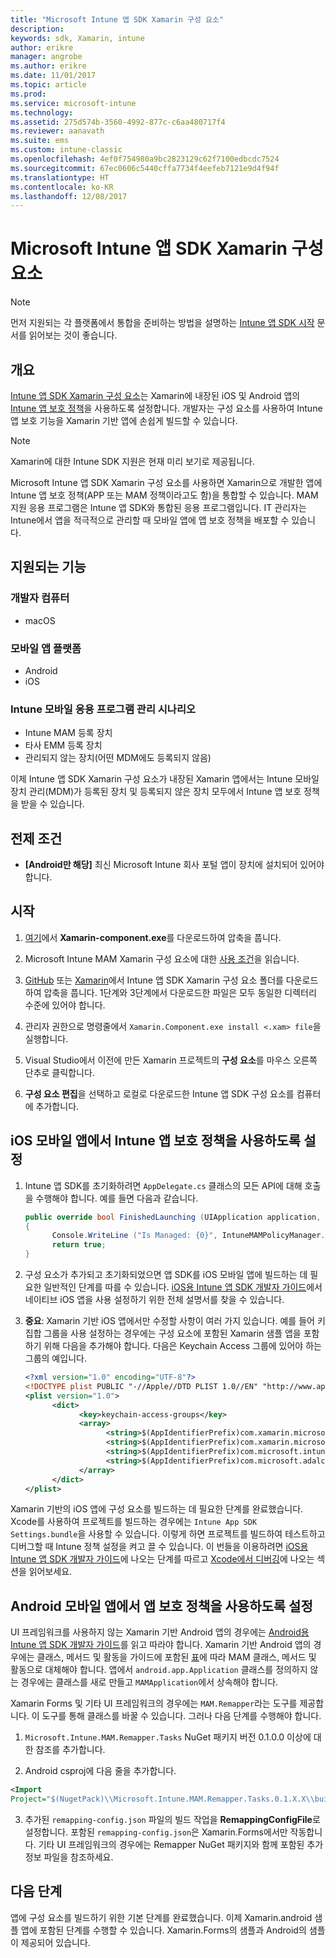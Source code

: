 ```yaml
---
title: "Microsoft Intune 앱 SDK Xamarin 구성 요소"
description: 
keywords: sdk, Xamarin, intune
author: erikre
manager: angrobe
ms.author: erikre
ms.date: 11/01/2017
ms.topic: article
ms.prod: 
ms.service: microsoft-intune
ms.technology: 
ms.assetid: 275d574b-3560-4992-877c-c6aa480717f4
ms.reviewer: aanavath
ms.suite: ems
ms.custom: intune-classic
ms.openlocfilehash: 4ef0f754980a9bc2823129c62f7100edbcdc7524
ms.sourcegitcommit: 67ec0606c5440cffa7734f4eefeb7121e9d4f94f
ms.translationtype: HT
ms.contentlocale: ko-KR
ms.lasthandoff: 12/08/2017
---
```

# <a name="microsoft-intune-app-sdk-xamarin-component"></a>Microsoft Intune 앱 SDK Xamarin 구성 요소

> [!NOTE]
> 먼저 지원되는 각 플랫폼에서 통합을 준비하는 방법을 설명하는 [Intune 앱 SDK 시작](app-sdk-get-started.md) 문서를 읽어보는 것이 좋습니다.



## <a name="overview"></a>개요
[Intune 앱 SDK Xamarin 구성 요소](https://components.xamarin.com/view/microsoft.intune.mam)는 Xamarin에 내장된 iOS 및 Android 앱의 [Intune 앱 보호 정책](/intune-classic/deploy-use/protect-app-data-using-mobile-app-management-policies-with-microsoft-intune)을 사용하도록 설정합니다. 개발자는 구성 요소를 사용하여 Intune 앱 보호 기능을 Xamarin 기반 앱에 손쉽게 빌드할 수 있습니다.

> [!NOTE]
> Xamarin에 대한 Intune SDK 지원은 현재 미리 보기로 제공됩니다. 

Microsoft Intune 앱 SDK Xamarin 구성 요소를 사용하면 Xamarin으로 개발한 앱에 Intune 앱 보호 정책(APP 또는 MAM 정책이라고도 함)을 통합할 수 있습니다. MAM 지원 응용 프로그램은 Intune 앱 SDK와 통합된 응용 프로그램입니다. IT 관리자는 Intune에서 앱을 적극적으로 관리할 때 모바일 앱에 앱 보호 정책을 배포할 수 있습니다.

## <a name="whats-supported"></a>지원되는 기능

### <a name="developer-machines"></a>개발자 컴퓨터
* macOS


### <a name="mobile-app-platforms"></a>모바일 앱 플랫폼
* Android
* iOS


### <a name="intune-mobile-application-management-scenarios"></a>Intune 모바일 응용 프로그램 관리 시나리오

* Intune MAM 등록 장치
* 타사 EMM 등록 장치
* 관리되지 않는 장치(어떤 MDM에도 등록되지 않음)

이제 Intune 앱 SDK Xamarin 구성 요소가 내장된 Xamarin 앱에서는 Intune 모바일 장치 관리(MDM)가 등록된 장치 및 등록되지 않은 장치 모두에서 Intune 앱 보호 정책을 받을 수 있습니다.

## <a name="prerequisites"></a>전제 조건

* **[Android만 해당]** 최신 Microsoft Intune 회사 포털 앱이 장치에 설치되어 있어야 합니다.

## <a name="get-started"></a>시작

1.  [여기](https://components.xamarin.com/submit/xpkg)에서 **Xamarin-component.exe**를 다운로드하여 압축을 풉니다.

2. Microsoft Intune MAM Xamarin 구성 요소에 대한 [사용 조건](https://components.xamarin.com/license/microsoft.intune.mam)을 읽습니다.

3.  [GitHub](https://github.com/msintuneappsdk/intune-app-sdk-xamarin) 또는 [Xamarin](https://components.xamarin.com/license/microsoft.intune.mam)에서 Intune 앱 SDK Xamarin 구성 요소 폴더를 다운로드하여 압축을 풉니다. 1단계와 3단계에서 다운로드한 파일은 모두 동일한 디렉터리 수준에 있어야 합니다.

4.  관리자 권한으로 명령줄에서 `Xamarin.Component.exe install <.xam> file`을 실행합니다.

5.  Visual Studio에서 이전에 만든 Xamarin 프로젝트의 **구성 요소**를 마우스 오른쪽 단추로 클릭합니다.

6.  **구성 요소 편집**을 선택하고 로컬로 다운로드한 Intune 앱 SDK 구성 요소를 컴퓨터에 추가합니다.



## <a name="enabling-intune-app-protection-polices-in-your-ios-mobile-app"></a>iOS 모바일 앱에서 Intune 앱 보호 정책을 사용하도록 설정
1.  Intune 앱 SDK를 초기화하려면 `AppDelegate.cs` 클래스의 모든 API에 대해 호출을 수행해야 합니다. 예를 들면 다음과 같습니다.

      ```csharp
      public override bool FinishedLaunching (UIApplication application, NSDictionary launchOptions)
      {
            Console.WriteLine ("Is Managed: {0}", IntuneMAMPolicyManager.Instance.PrimaryUser != null);
            return true;
      }

      ```

2.  구성 요소가 추가되고 초기화되었으면 앱 SDK를 iOS 모바일 앱에 빌드하는 데 필요한 일반적인 단계를 따를 수 있습니다. [iOS용 Intune 앱 SDK 개발자 가이드](app-sdk-ios.md)에서 네이티브 iOS 앱을 사용 설정하기 위한 전체 설명서를 찾을 수 있습니다.
3. **중요**: Xamarin 기반 iOS 앱에서만 수정할 사항이 여러 가지 있습니다. 예를 들어 키 집합 그룹을 사용 설정하는 경우에는 구성 요소에 포함된 Xamarin 샘플 앱을 포함하기 위해 다음을 추가해야 합니다. 다음은 Keychain Access 그룹에 있어야 하는 그룹의 예입니다.

      ```xml
      <?xml version="1.0" encoding="UTF-8"?>
      <!DOCTYPE plist PUBLIC "-//Apple//DTD PLIST 1.0//EN" "http://www.apple.com/DTDs/PropertyList-1.0.dtd">
      <plist version="1.0">
            <dict>
                  <key>keychain-access-groups</key>
                  <array>
                        <string>$(AppIdentifierPrefix)com.xamarin.microsoftintunesample</string>
                        <string>$(AppIdentifierPrefix)com.xamarin.microsoftintunesample.intunemam</string>
                        <string>$(AppIdentifierPrefix)com.microsoft.intune.mam</string>
                        <string>$(AppIdentifierPrefix)com.microsoft.adalcache</string>
                  </array>
            </dict>
      </plist>
      ```

Xamarin 기반의 iOS 앱에 구성 요소를 빌드하는 데 필요한 단계를 완료했습니다. Xcode를 사용하여 프로젝트를 빌드하는 경우에는 `Intune App SDK Settings.bundle`을 사용할 수 있습니다. 이렇게 하면 프로젝트를 빌드하여 테스트하고 디버그할 때 Intune 정책 설정을 켜고 끌 수 있습니다. 이 번들을 이용하려면 [iOS용 Intune 앱 SDK 개발자 가이드](app-sdk-ios.md)에 나오는 단계를 따르고 [Xcode에서 디버깅](app-sdk-ios.md#status-result-and-debug-notifications)에 나오는 섹션을 읽어보세요.

## <a name="enabling-app-protection-policies-in-your-android-mobile-app"></a>Android 모바일 앱에서 앱 보호 정책을 사용하도록 설정
UI 프레임워크를 사용하지 않는 Xamarin 기반 Android 앱의 경우에는 [Android용 Intune 앱 SDK 개발자 가이드](app-sdk-android.md)를 읽고 따라야 합니다. Xamarin 기반 Android 앱의 경우에는 클래스, 메서드 및 활동을 가이드에 포함된 [표](app-sdk-android.md#replace-classes-methods-and-activities-with-their-mam-equivalent)에 따라 MAM 클래스, 메서드 및 활동으로 대체해야 합니다. 앱에서 `android.app.Application` 클래스를 정의하지 않는 경우에는 클래스를 새로 만들고 `MAMApplication`에서 상속해야 합니다.

Xamarin Forms 및 기타 UI 프레임워크의 경우에는 `MAM.Remapper`라는 도구를 제공합니다. 이 도구를 통해 클래스를 바꿀 수 있습니다. 그러나 다음 단계를 수행해야 합니다.

1.  `Microsoft.Intune.MAM.Remapper.Tasks` NuGet 패키지 버전 0.1.0.0 이상에 대한 참조를 추가합니다.

2.  Android csproj에 다음 줄을 추가합니다.
  ```xml
  <Import
  Project="$(NugetPack)\\Microsoft.Intune.MAM.Remapper.Tasks.0.1.X.X\\build\\MonoAndroid10\\Microsoft.Intune.MAM.Remapper.targets" />
  ```

3.  추가된 `remapping-config.json` 파일의 빌드 작업을 **RemappingConfigFile**로 설정합니다. 포함된 `remapping-config.json`은 Xamarin.Forms에서만 작동합니다. 기타 UI 프레임워크의 경우에는 Remapper NuGet 패키지와 함께 포함된 추가 정보 파일을 참조하세요.

## <a name="next-steps"></a>다음 단계

앱에 구성 요소를 빌드하기 위한 기본 단계를 완료했습니다. 이제 Xamarin.android 샘플 앱에 포함된 단계를 수행할 수 있습니다. Xamarin.Forms의 샘플과 Android의 샘플이 제공되어 있습니다.

